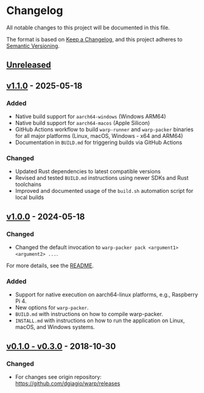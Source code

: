 # Changelog

All notable changes to this project will be documented in this file.

The format is based on [Keep a Changelog](https://keepachangelog.com/en/1.0.0/),
and this project adheres to [Semantic Versioning](https://semver.org/spec/v2.0.0.html).

## [Unreleased]

## [v1.1.0] - 2025-05-18
### Added
- Native build support for `aarch64-windows` (Windows ARM64)
- Native build support for `aarch64-macos` (Apple Silicon)
- GitHub Actions workflow to build `warp-runner` and `warp-packer` binaries for all major platforms (Linux, macOS, Windows - x64 and ARM64)
- Documentation in `BUILD.md` for triggering builds via GitHub Actions

### Changed
- Updated Rust dependencies to latest compatible versions
- Revised and tested `BUILD.md` instructions using newer SDKs and Rust toolchains
- Improved and documented usage of the `build.sh` automation script for local builds

## [v1.0.0] - 2024-05-18
### Changed
- Changed the default invocation to `warp-packer pack <argument1> <argument2> ...`.

For more details, see the [README](./README.md#changes-in-v100).

### Added
- Support for native execution on aarch64-linux platforms, e.g., Raspberry Pi 4.
- New options for `warp-packer`.
- `BUILD.md` with instructions on how to compile warp-packer.
- `INSTALL.md` with instructions on how to run the application on Linux, macOS, and Windows systems.

## [v0.1.0 - v0.3.0] - 2018-10-30
### Changed
- For changes see origin repository: https://github.com/dgiagio/warp/releases

[unreleased]: https://github.com/kirbylink/warp/compare/master...HEAD
[v1.1.0]: https://github.com/kirbylink/warp/compare/v1.0.0...v1.1.0
[v1.0.0]: https://github.com/kirbylink/warp/compare/v0.3.0...v1.0.0
[v0.1.0 - v0.3.0]: https://github.com/dgiagio/warp/releases